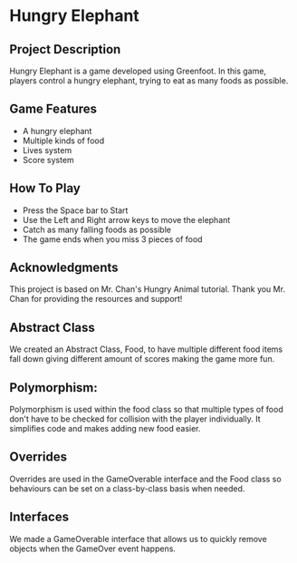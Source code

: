 # Hungry Elephant

## Project Description
Hungry Elephant is a game developed using Greenfoot. In this game, players control a hungry elephant, trying to eat as many foods as possible.

## Game Features
- A hungry elephant
- Multiple kinds of food
- Lives system
- Score system
## How To Play
- Press the Space bar to Start 
- Use the Left and Right arrow keys to move the elephant
- Catch as many falling foods as possible
- The game ends when you miss 3 pieces of food

## Acknowledgments
This project is based on Mr. Chan's Hungry Animal tutorial. Thank you Mr. Chan for providing the resources and support!

## Abstract Class
We created an Abstract Class, Food, to have multiple different food items fall down giving different amount of scores making the game more fun. 

## Polymorphism:
Polymorphism is used within the food class so that multiple types of food don't have to be checked for collision with the player individually. It simplifies code and makes adding new food easier. 

## Overrides
Overrides are used in the GameOverable interface and the Food class so behaviours can be set on a class-by-class basis when needed.

## Interfaces
We made a GameOverable interface that allows us to quickly remove objects when the GameOver event happens.
